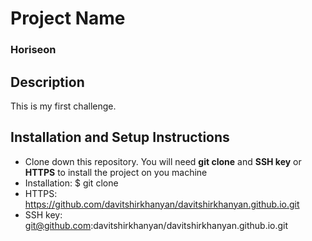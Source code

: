 # Project Name
### Horiseon

## Description

This is my first challenge. 

## Installation and Setup Instructions

* Clone down this repository. You will need **git clone** and **SSH key** or **HTTPS** to install the project on you machine
* Installation: $ git clone 
* HTTPS: https://github.com/davitshirkhanyan/davitshirkhanyan.github.io.git
* SSH key: git@github.com:davitshirkhanyan/davitshirkhanyan.github.io.git

